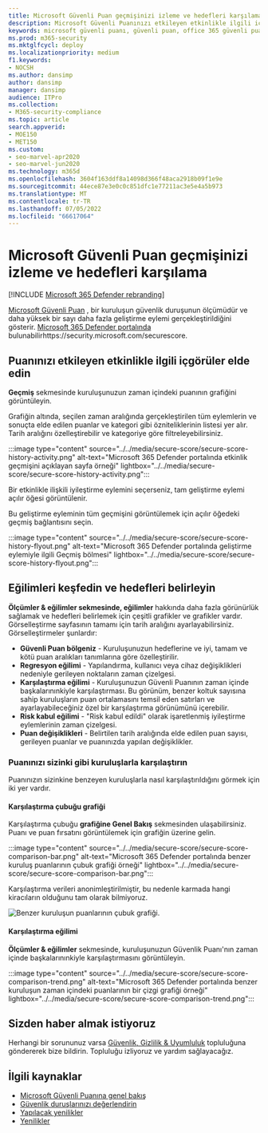 ```yaml
---
title: Microsoft Güvenli Puan geçmişinizi izleme ve hedefleri karşılama
description: Microsoft Güvenli Puanınızı etkileyen etkinlikle ilgili içgörüler elde edin. Eğilimleri keşfedin ve hedefleri belirleyin.
keywords: microsoft güvenli puanı, güvenli puan, office 365 güvenli puanı, microsoft güvenlik puanı, Microsoft 365 Defender portalı, iyileştirme eylemleri
ms.prod: m365-security
ms.mktglfcycl: deploy
ms.localizationpriority: medium
f1.keywords:
- NOCSH
ms.author: dansimp
author: dansimp
manager: dansimp
audience: ITPro
ms.collection:
- M365-security-compliance
ms.topic: article
search.appverid:
- MOE150
- MET150
ms.custom:
- seo-marvel-apr2020
- seo-marvel-jun2020
ms.technology: m365d
ms.openlocfilehash: 3604f163ddf8a14098d366f48aca2918b09f1e9e
ms.sourcegitcommit: 44ece87e3e0c0c851dfc1e77211ac3e5e4a5b973
ms.translationtype: MT
ms.contentlocale: tr-TR
ms.lasthandoff: 07/05/2022
ms.locfileid: "66617064"
---
```

# <a name="track-your-microsoft-secure-score-history-and-meet-goals"></a>Microsoft Güvenli Puan geçmişinizi izleme ve hedefleri karşılama

[!INCLUDE [Microsoft 365 Defender rebranding](../includes/microsoft-defender.md)]

[Microsoft Güvenli Puan](microsoft-secure-score.md) , bir kuruluşun güvenlik duruşunun ölçümüdür ve daha yüksek bir sayı daha fazla geliştirme eylemi gerçekleştirildiğini gösterir. [Microsoft 365 Defender portalında](microsoft-365-defender-portal.md) bulunabilirhttps://security.microsoft.com/securescore.

## <a name="gain-insights-into-activity-that-has-affected-your-score"></a>Puanınızı etkileyen etkinlikle ilgili içgörüler elde edin

**Geçmiş** sekmesinde kuruluşunuzun zaman içindeki puanının grafiğini görüntüleyin.

Grafiğin altında, seçilen zaman aralığında gerçekleştirilen tüm eylemlerin ve sonuçta elde edilen puanlar ve kategori gibi özniteliklerinin listesi yer alır. Tarih aralığını özelleştirebilir ve kategoriye göre filtreleyebilirsiniz.

:::image type="content" source="../../media/secure-score/secure-score-history-activity.png" alt-text="Microsoft 365 Defender portalında etkinlik geçmişini açıklayan sayfa örneği" lightbox="../../media/secure-score/secure-score-history-activity.png":::

Bir etkinlikle ilişkili iyileştirme eylemini seçerseniz, tam geliştirme eylemi açılır öğesi görüntülenir.

Bu geliştirme eyleminin tüm geçmişini görüntülemek için açılır öğedeki geçmiş bağlantısını seçin.

:::image type="content" source="../../media/secure-score/secure-score-history-flyout.png" alt-text="Microsoft 365 Defender portalında geliştirme eylemiyle ilgili Geçmiş bölmesi" lightbox="../../media/secure-score/secure-score-history-flyout.png":::

## <a name="discover-trends-and-set-goals"></a>Eğilimleri keşfedin ve hedefleri belirleyin

**Ölçümler & eğilimler sekmesinde, eğilimler** hakkında daha fazla görünürlük sağlamak ve hedefleri belirlemek için çeşitli grafikler ve grafikler vardır. Görselleştirme sayfasının tamamı için tarih aralığını ayarlayabilirsiniz. Görselleştirmeler şunlardır:

* **Güvenli Puan bölgeniz** - Kuruluşunuzun hedeflerine ve iyi, tamam ve kötü puan aralıkları tanımlarına göre özelleştirilir.
* **Regresyon eğilimi** - Yapılandırma, kullanıcı veya cihaz değişiklikleri nedeniyle gerileyen noktaların zaman çizelgesi.  
* **Karşılaştırma eğilimi** - Kuruluşunuzun Güvenli Puanının zaman içinde başkalarınınkiyle karşılaştırması. Bu görünüm, benzer koltuk sayısına sahip kuruluşların puan ortalamasını temsil eden satırları ve ayarlayabileceğiniz özel bir karşılaştırma görünümünü içerebilir.
* **Risk kabul eğilimi** - "Risk kabul edildi" olarak işaretlenmiş iyileştirme eylemlerinin zaman çizelgesi.
* **Puan değişiklikleri** - Belirtilen tarih aralığında elde edilen puan sayısı, gerileyen puanlar ve puanınızda yapılan değişiklikler.

### <a name="compare-your-score-to-organizations-like-yours"></a>Puanınızı sizinki gibi kuruluşlarla karşılaştırın

Puanınızın sizinkine benzeyen kuruluşlarla nasıl karşılaştırıldığını görmek için iki yer vardır.

#### <a name="comparison-bar-chart"></a>Karşılaştırma çubuğu grafiği

Karşılaştırma çubuğu **grafiğine Genel Bakış** sekmesinden ulaşabilirsiniz. Puanı ve puan fırsatını görüntülemek için grafiğin üzerine gelin. 

:::image type="content" source="../../media/secure-score/secure-score-comparison-bar.png" alt-text="Microsoft 365 Defender portalında benzer kuruluş puanlarının çubuk grafiği örneği" lightbox="../../media/secure-score/secure-score-comparison-bar.png":::

Karşılaştırma verileri anonimleştirilmiştir, bu nedenle karmada hangi kiracıların olduğunu tam olarak bilmiyoruz.

![Benzer kuruluşun puanlarının çubuk grafiği.](../../media/secure-score/secure-score-comparison-screenshot.png)

#### <a name="comparison-trend"></a>Karşılaştırma eğilimi

**Ölçümler & eğilimler** sekmesinde, kuruluşunuzun Güvenlik Puanı'nın zaman içinde başkalarınınkiyle karşılaştırmasını görüntüleyin.

:::image type="content" source="../../media/secure-score/secure-score-comparison-trend.png" alt-text="Microsoft 365 Defender portalında benzer kuruluşun zaman içindeki puanlarının bir çizgi grafiği örneği" lightbox="../../media/secure-score/secure-score-comparison-trend.png":::

## <a name="we-want-to-hear-from-you"></a>Sizden haber almak istiyoruz

Herhangi bir sorununuz varsa [Güvenlik, Gizlilik & Uyumluluk](https://techcommunity.microsoft.com/t5/Security-Privacy-Compliance/bd-p/security_privacy) topluluğuna göndererek bize bildirin. Topluluğu izliyoruz ve yardım sağlayacağız.

## <a name="related-resources"></a>İlgili kaynaklar

- [Microsoft Güvenli Puanına genel bakış](microsoft-secure-score.md)
- [Güvenlik duruşlarınızı değerlendirin](microsoft-secure-score-improvement-actions.md)
- [Yapılacak yenilikler](microsoft-secure-score-whats-coming.md)
- [Yenilikler](microsoft-secure-score-whats-new.md)

